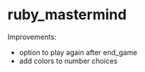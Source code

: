 # ruby_mastermind

Improvements:
- option to play again after end_game
- add colors to number choices